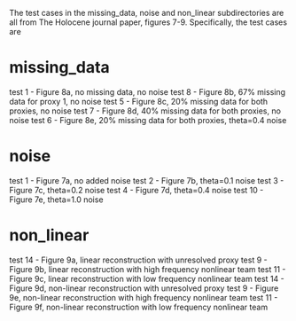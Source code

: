 The test cases in the missing_data, noise and non_linear subdirectories are all from The Holocene journal paper, figures 7-9.  Specifically, the test cases are

# missing_data
test 1 - Figure 8a, no missing data, no noise
test 8 - Figure 8b, 67% missing data for proxy 1, no noise
test 5 - Figure 8c, 20% missing data for both proxies, no noise
test 7 - Figure 8d, 40% missing data for both proxies, no noise
test 6 - Figure 8e, 20% missing data for both proxies, theta=0.4 noise

# noise
test 1 - Figure 7a, no added noise 
test 2 - Figure 7b, theta=0.1 noise
test 3 - Figure 7c, theta=0.2 noise
test 4 - Figure 7d, theta=0.4 noise
test 10 - Figure 7e, theta=1.0 noise

# non_linear
test 14 - Figure 9a, linear reconstruction with unresolved proxy
test 9  - Figure 9b, linear reconstruction with high frequency nonlinear team
test 11 - Figure 9c, linear reconstruction with low frequency nonlinear team
test 14 - Figure 9d, non-linear reconstruction with unresolved proxy
test 9  - Figure 9e, non-linear reconstruction with high frequency nonlinear team
test 11 - Figure 9f, non-linear reconstruction with low frequency nonlinear team

